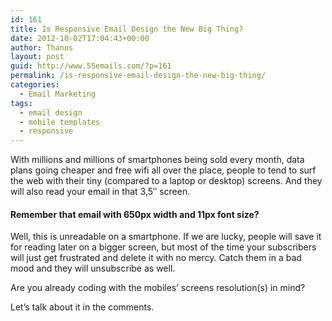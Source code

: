 ```yaml
---
id: 161
title: Is Responsive Email Design the New Big Thing?
date: 2012-10-02T17:04:43+00:00
author: Thanos
layout: post
guid: http://www.55emails.com/?p=161
permalink: /is-responsive-email-design-the-new-big-thing/
categories:
  - Email Marketing
tags:
  - email design
  - mobile templates
  - responsive
---
```

With millions and millions of smartphones being sold every month, data plans going cheaper and free wifi all over the place, people to tend to surf the web with their tiny (compared to a laptop or desktop) screens. And they will also read your email in that 3,5&#8243; screen.

#### Remember that email with 650px width and 11px font size?

Well, this is unreadable on a smartphone. If we are lucky, people will save it for reading later on a bigger screen, but most of the time your subscribers will just get frustrated and delete it with no mercy. Catch them in a bad mood and they will unsubscribe as well.

Are you already coding with the mobiles&#8217; screens resolution(s) in mind?

Let&#8217;s talk about it in the comments.